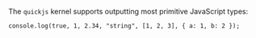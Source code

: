 The `quickjs` kernel supports outputting most primitive JavaScript types:

```quickjs exec
console.log(true, 1, 2.34, "string", [1, 2, 3], { a: 1, b: 2 });
```
